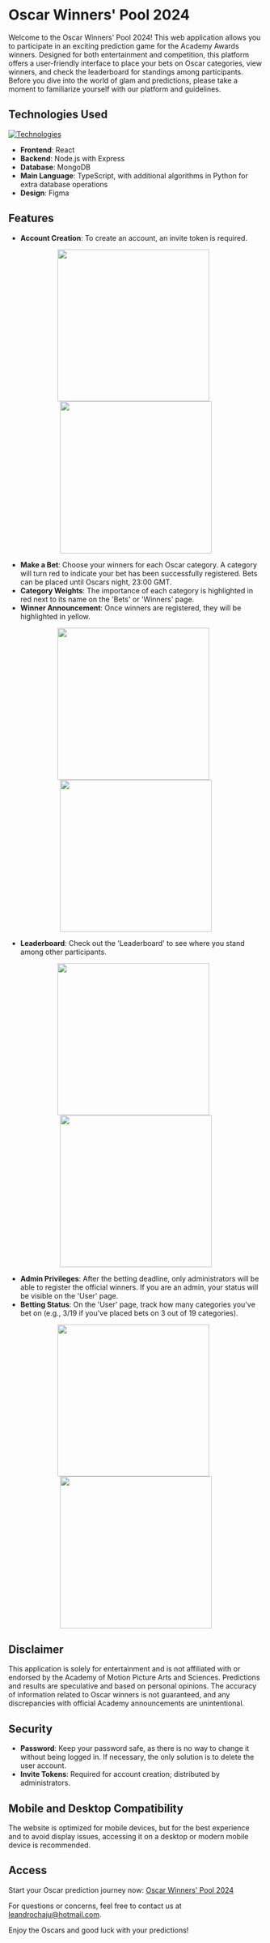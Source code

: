 # Oscar Winners' Pool 2024

Welcome to the Oscar Winners' Pool 2024! This web application allows you to participate in an exciting prediction game for the Academy Awards winners. Designed for both entertainment and competition, this platform offers a user-friendly interface to place your bets on Oscar categories, view winners, and check the leaderboard for standings among participants. Before you dive into the world of glam and predictions, please take a moment to familiarize yourself with our platform and guidelines.

## Technologies Used

[![Technologies](https://skillicons.dev/icons?i=react,nodejs,express,mongo,ts,py,figma)](https://skillicons.dev)
- **Frontend**: React
- **Backend**: Node.js with Express
- **Database**: MongoDB
- **Main Language**: TypeScript, with additional algorithms in Python for extra database operations
- **Design**: Figma

## Features

- **Account Creation**: To create an account, an invite token is required.
<p align="center">
  <img src="screenshots/register.png" height="300" style="max-width: 100%; margin-right: 10px;" />
  <img src="screenshots/registerMobile.png" height="300" style="max-width: 100%;" />
</p>

- **Make a Bet**: Choose your winners for each Oscar category. A category will turn red to indicate your bet has been successfully registered. Bets can be placed until Oscars night, 23:00 GMT.
- **Category Weights**: The importance of each category is highlighted in red next to its name on the 'Bets' or 'Winners' page.
- **Winner Announcement**: Once winners are registered, they will be highlighted in yellow.
<p align="center">
  <img src="screenshots/bets.png" height="300" style="max-width: 100%; margin-right: 10px;" />
  <img src="screenshots/betsMobile.png" height="300" style="max-width: 100%;" />
</p>

- **Leaderboard**: Check out the 'Leaderboard' to see where you stand among other participants.
<p align="center">
  <img src="screenshots/leaderboard.png" height="300" style="max-width: 100%; margin-right: 10px;" />
  <img src="screenshots/leaderboardMobile.png" height="300" style="max-width: 100%;" />
</p>

- **Admin Privileges**: After the betting deadline, only administrators will be able to register the official winners. If you are an admin, your status will be visible on the 'User' page.
- **Betting Status**: On the 'User' page, track how many categories you've bet on (e.g., 3/19 if you've placed bets on 3 out of 19 categories).
<p align="center">
  <img src="screenshots/user.png" height="300" style="max-width: 100%; margin-right: 10px;" />
  <img src="screenshots/userMobile.png" height="300" style="max-width: 100%;" />
</p>

## Disclaimer

This application is solely for entertainment and is not affiliated with or endorsed by the Academy of Motion Picture Arts and Sciences. Predictions and results are speculative and based on personal opinions. The accuracy of information related to Oscar winners is not guaranteed, and any discrepancies with official Academy announcements are unintentional.

## Security

- **Password**: Keep your password safe, as there is no way to change it without being logged in. If necessary, the only solution is to delete the user account.
- **Invite Tokens**: Required for account creation; distributed by administrators.

## Mobile and Desktop Compatibility

The website is optimized for mobile devices, but for the best experience and to avoid display issues, accessing it on a desktop or modern mobile device is recommended.

## Access

Start your Oscar prediction journey now: [Oscar Winners' Pool 2024](https://oscars-pool.vercel.app/)

For questions or concerns, feel free to contact us at leandrochaju@hotmail.com.

Enjoy the Oscars and good luck with your predictions!